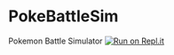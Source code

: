 # PokeBattleSim
Pokemon Battle Simulator
[![Run on Repl.it](https://repl.it/badge/github/eeikee/PokeBattleSim)](https://repl.it/github/eeikee/PokeBattleSim)